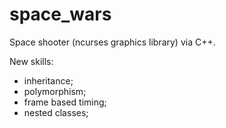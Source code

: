 # space_wars
Space shooter (ncurses graphics library) via C++.

New skills:

- inheritance;
- polymorphism;
- frame based timing;
- nested classes;
